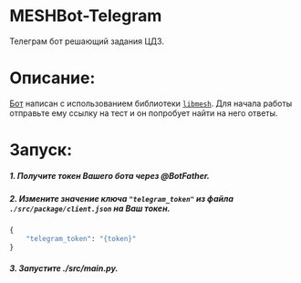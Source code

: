 # MESHBot-Telegram
Телеграм бот решающий задания ЦДЗ.

# Описание:
[Бот](http://t.me/CDZMESHBot) написан с использованием библиотеки [`libmesh`](https://github.com/superdima05/mesh).
Для начала работы отправьте ему ссылку на тест и он попробует найти на него ответы.

# Запуск:
##### 1. Получите токен Вашего бота через @BotFather.
##### 2. Измените значение ключа `"telegram_token"` из файла `./src/package/client.json` на Ваш токен.
```py
{
    "telegram_token": "{token}"
}
```
##### 3. Запустите ./src/main.py.
